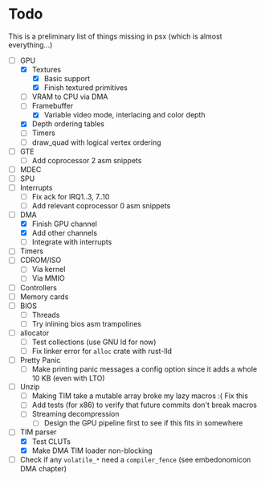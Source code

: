# Todo

This is a preliminary list of things missing in psx (which is almost everything...)

- [ ] GPU
    - [x] Textures
        - [x] Basic support
        - [x] Finish textured primitives
    - [ ] VRAM to CPU via DMA
    - [ ] Framebuffer
        - [x] Variable video mode, interlacing and color depth
    - [x] Depth ordering tables
    - [ ] Timers
    - [ ] draw_quad with logical vertex ordering
- [ ] GTE
    - [ ] Add coprocessor 2 asm snippets
- [ ] MDEC
- [ ] SPU
- [ ] Interrupts
    - [ ] Fix ack for IRQ1..3, 7..10
    - [ ] Add relevant coprocessor 0 asm snippets
- [ ] DMA
    - [x] Finish GPU channel
    - [x] Add other channels
    - [ ] Integrate with interrupts
- [ ] Timers
- [ ] CDROM/ISO
    - [ ] Via kernel
    - [ ] Via MMIO
- [ ] Controllers
- [ ] Memory cards
- [ ] BIOS
    - [ ] Threads
    - [ ] Try inlining bios asm trampolines
- [ ] allocator
    - [ ] Test collections (use GNU ld for now)
    - [ ] Fix linker error for `alloc` crate with rust-lld
- [ ] Pretty Panic
    - [ ] Make printing panic messages a config option since it adds a whole 10 KB (even with LTO)
- [ ] Unzip
    - [ ] Making TIM take a mutable array broke my lazy macros :( Fix this
    - [ ] Add tests (for x86) to verify that future commits don't break macros
    - [ ] Streaming decompression
        - [ ] Design the GPU pipeline first to see if this fits in somewhere
- [ ] TIM parser
    - [x] Test CLUTs
    - [x] Make DMA TIM loader non-blocking
- [ ] Check if any `volatile_*` need a `compiler_fence` (see embedonomicon DMA chapter)
